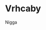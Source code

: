 # Vrhcaby
<html>
  <div>
    <p>
    </p>
    <p>
    </p>
    <p>
    Nigga
    </p>
  </div>  
</html>
  
